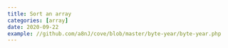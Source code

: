 ```yaml
---
title: Sort an array
categories: [array]
date: 2020-09-22
example: //github.com/a8nJ/cove/blob/master/byte-year/byte-year.php
---
```


